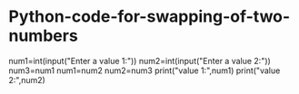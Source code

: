 # Python-code-for-swapping-of-two-numbers
 
num1=int(input("Enter a value 1:"))
num2=int(input("Enter a value 2:"))
num3=num1
num1=num2
num2=num3
print("value 1:",num1)
print("value 2:",num2)
